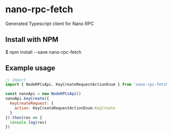 # nano-rpc-fetch

Generated Typescript client for Nano RPC

## Install with NPM

  $ npm install --save nano-rpc-fetch

## Example usage

```javascript
// Import 
import { NodeRPCsApi, KeyCreateRequestActionEnum } from 'nano-rpc-fetch'

const nanoApi = new NodeRPCsApi()
nanoApi.keyCreate({
  keyCreateRequest: {
    action: KeyCreateRequestActionEnum.KeyCreate
  }
}).then(res => {
  console.log(res)
})

```
